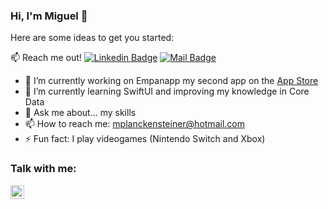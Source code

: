 ### Hi, I'm Miguel 👋

Here are some ideas to get you started:

:mailbox: Reach me out!
[![Linkedin Badge](https://img.shields.io/badge/-Islem-0e76a8?style=flat&labelColor=0e76a8&logo=linkedin&logoColor=white)](https://www.linkedin.com/in/miguelplanckensteiner/) [![Mail Badge](https://img.shields.io/badge/-@islempenywis-e84393?style=flat&labelColor=e84393&logo=instagram&logoColor=white)](https://www.instagram.com/mplanckensteiner/)

- 🔭 I’m currently working on Empanapp my second app on the [App Store]
- 🌱 I’m currently learning SwiftUI and improving my knowledge in Core Data
- 💬 Ask me about... my skills
- 📫 How to reach me: mplanckensteiner@hotmail.com
- ⚡ Fun fact: I play videogames (Nintendo Switch and Xbox)

### Talk with me:
[<img align="left" alt="holisitc_developer | LinkedIn" width="22px" src="https://cdn.jsdelivr.net/npm/simple-icons@v3/icons/linkedin.svg" />][linkedin]

<br />


[App Store]: https://apps.apple.com/app/empanapp/id1551611867
[instagram]: https://www.instagram.com/mplanckensteiner/
[linkedin]: https://www.linkedin.com/in/miguelplanckensteiner/
